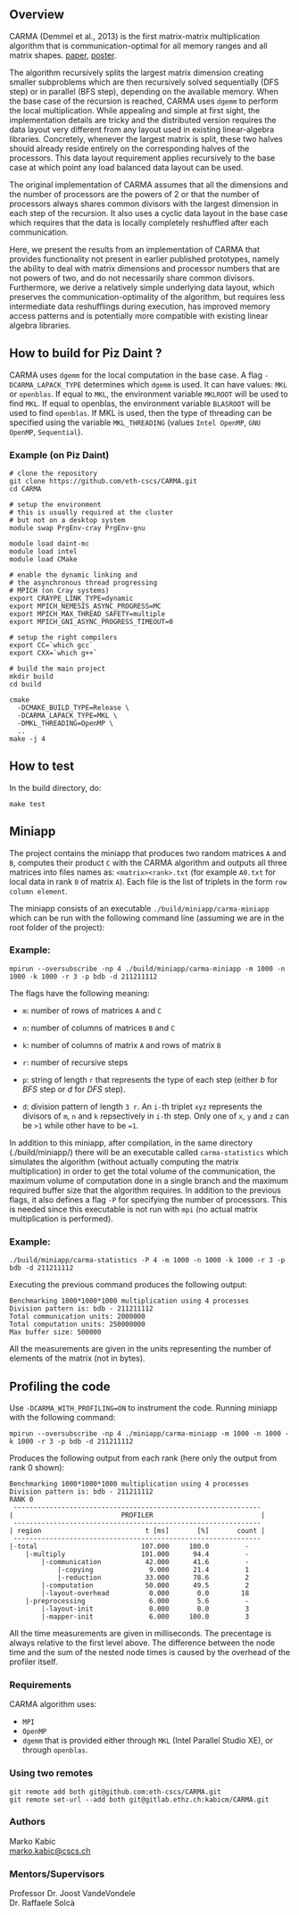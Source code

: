 ## Overview
CARMA (Demmel et al., 2013) is the first matrix-matrix multiplication algorithm that is communication-optimal for all memory ranges and all matrix shapes. [paper](http://www.eecs.berkeley.edu/Pubs/TechRpts/2012/EECS-2012-205.pdf), [poster](http://www.cs.berkeley.edu/~odedsc/papers/CARMA%20Poster-SC12).

The algorithm recursively splits the largest matrix dimension creating smaller subproblems which are then recursively solved sequentially (DFS step) or in parallel (BFS step), depending on the available memory. When the base case of the recursion is reached, CARMA uses `dgemm` to perform the local multiplication. While appealing and simple at first sight, the implementation details are tricky and the distributed version requires the data layout very different from any layout used in existing linear-algebra libraries. Concretely, whenever the largest matrix is split, these two halves should already reside entirely on the corresponding halves of the processors. This data layout requirement applies recursively to the base case at which point any load balanced data layout can be used.

The original implementation of CARMA assumes that all the dimensions and the number of processors are the powers of 2 or that the number of processors always shares common divisors with the largest dimension in each step of the recursion. It also uses a cyclic data layout in the base case which requires that the data is locally completely reshuffled after each communication.

Here, we present the results from an implementation of CARMA that provides functionality not present in earlier published prototypes, namely the ability to deal with matrix dimensions and processor numbers that are not powers of two, and do not necessarily share common divisors. Furthermore, we derive a relatively simple underlying data layout, which preserves the communication-optimality of the algorithm, but requires less intermediate data reshufflings during execution, has improved memory access patterns and is potentially more compatible with existing linear algebra libraries.


## How to build for Piz Daint ?
CARMA uses `dgemm` for the local computation in the base case. A flag `-DCARMA_LAPACK_TYPE` determines which `dgemm` is used. It can have values: `MKL` or `openblas`. If equal to `MKL`, the environment variable `MKLROOT` will be used to find `MKL`. If equal to openblas, the environment variable `BLASROOT` will be used to find `openblas`. If MKL is used, then the type of threading can be specified using the variable `MKL_THREADING` (values `Intel OpenMP`, `GNU OpenMP`, `Sequential`).

### Example (on Piz Daint)
```
# clone the repository
git clone https://github.com/eth-cscs/CARMA.git
cd CARMA

# setup the environment
# this is usually required at the cluster
# but not on a desktop system
module swap PrgEnv-cray PrgEnv-gnu

module load daint-mc
module load intel
module load CMake

# enable the dynamic linking and
# the asynchronous thread progressing
# MPICH (on Cray systems)
export CRAYPE_LINK_TYPE=dynamic
export MPICH_NEMESIS_ASYNC_PROGRESS=MC
export MPICH_MAX_THREAD_SAFETY=multiple
export MPICH_GNI_ASYNC_PROGRESS_TIMEOUT=0

# setup the right compilers
export CC=`which gcc`
export CXX=`which g++`

# build the main project
mkdir build
cd build

cmake
  -DCMAKE_BUILD_TYPE=Release \
  -DCARMA_LAPACK_TYPE=MKL \
  -DMKL_THREADING=OpenMP \
  ..
make -j 4
```


## How to test
In the build directory, do:
```
make test
```


## Miniapp
The project contains the miniapp that produces two random matrices `A` and `B`, computes their product `C` with the CARMA algorithm and outputs all three matrices into files names as: `<matrix><rank>.txt` (for example `A0.txt` for local data in rank `0` of matrix `A`). Each file is the list of triplets in the form `row column element`.

The miniapp consists of an executable `./build/miniapp/carma-miniapp` which can be run with the following command line (assuming we are in the root folder of the project):

### Example:
```
mpirun --oversubscribe -np 4 ./build/miniapp/carma-miniapp -m 1000 -n 1000 -k 1000 -r 3 -p bdb -d 211211112
```
The flags have the following meaning:

- `m`: number of rows of matrices `A` and `C`

- `n`: number of columns of matrices `B` and `C`

- `k`: number of columns of matrix `A` and rows of matrix `B`

- `r`: number of recursive steps

- `p`: string of length `r` that represents the type of each step (either *b* for *BFS* step or *d* for *DFS* step).

- `d`: division pattern of length `3 r`. An `i-`th triplet `xyz` represents the divisors of `m`, `n` and `k` repsectively in `i-`th step. Only one of `x`, `y` and `z` can be `>1` while other have to be `=1`.

In addition to this miniapp, after compilation, in the same directory (./build/miniapp/) there will be an executable called `carma-statistics` which simulates the algorithm (without actually computing the matrix multiplication) in order to get the total volume of the communication, the maximum volume of computation done in a single branch and the maximum required buffer size that the algorithm requires. In addition to the previous flags, it also defines a flag `-P` for specifying the number of processors. This is needed since this executable is not run with `mpi` (no actual matrix multiplication is performed).

### Example:
```
./build/miniapp/carma-statistics -P 4 -m 1000 -n 1000 -k 1000 -r 3 -p bdb -d 211211112
```
Executing the previous command produces the following output:

```
Benchmarking 1000*1000*1000 multiplication using 4 processes
Division pattern is: bdb - 211211112
Total communication units: 2000000
Total computation units: 250000000
Max buffer size: 500000
```
All the measurements are given in the units representing the number of elements of the matrix (not in bytes).


## Profiling the code
Use `-DCARMA_WITH_PROFILING=ON` to instrument the code. Running miniapp with the following command:

```mpirun --oversubscribe -np 4 ./miniapp/carma-miniapp -m 1000 -n 1000 -k 1000 -r 3 -p bdb -d 211211112```

Produces the following output from each rank (here only the output from rank 0 shown):

```
Benchmarking 1000*1000*1000 multiplication using 4 processes
Division pattern is: bdb - 211211112
RANK 0
 --------------------------------------------------------------
|                           PROFILER                           |
 --------------------------------------------------------------
| region                          t [ms]       [%]       count |
 --------------------------------------------------------------
|-total                          107.000     100.0         -
    |-multiply                   101.000      94.4         -
        |-communication           42.000      41.6         -
            |-copying              9.000      21.4         1
            |-reduction           33.000      78.6         2
        |-computation             50.000      49.5         2
        |-layout-overhead          0.000       0.0        18
    |-preprocessing                6.000       5.6         -
        |-layout-init              0.000       0.0         3
        |-mapper-init              6.000     100.0         3

```
All the time measurements are given in milliseconds. The precentage is always relative to the first level above.
The difference between the node time and the sum of the nested node times is caused by the overhead of the profiler itself.


### Requirements
CARMA algorithm uses:
  - `MPI`
  - `OpenMP`
  - `dgemm` that is provided either through `MKL` (Intel Parallel Studio XE), or through `openblas`.


### Using two remotes
```
git remote add both git@github.com:eth-cscs/CARMA.git
git remote set-url --add both git@gitlab.ethz.ch:kabicm/CARMA.git
```

### Authors
Marko Kabic \
marko.kabic@cscs.ch

### Mentors/Supervisors
Professor Dr. Joost VandeVondele \
Dr. Raffaele Solcà
